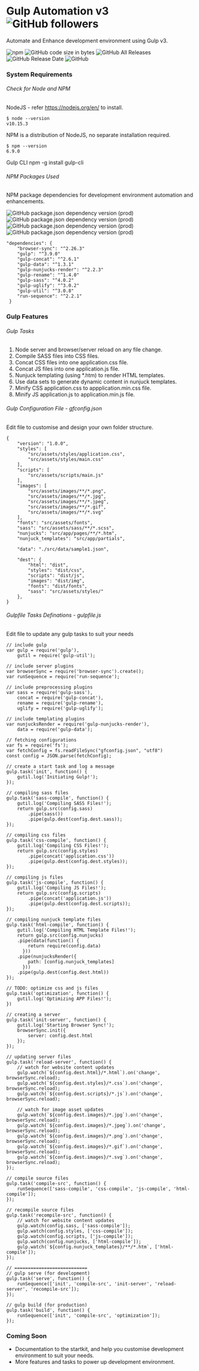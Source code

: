 # Gulp Automation v3 ![GitHub followers](https://img.shields.io/github/followers/connect2samita.svg?style=social)
Automate and Enhance development environment using Gulp v3. 

![npm](https://img.shields.io/npm/v/gulp.svg?color=green) ![GitHub code size in bytes](https://img.shields.io/github/languages/code-size/connect2samita/gulp-automation-v3.svg?color=green) ![GitHub All Releases](https://img.shields.io/github/downloads/connect2samita/gulp-automation-v3/total.svg) ![GitHub Release Date](https://img.shields.io/github/release-date/connect2samita/gulp-automation-v3.svg) ![GitHub](https://img.shields.io/github/license/connect2samita/gulp-automation-v3.svg)

### System Requirements
###### Check for Node and NPM
NodeJS - refer https://nodejs.org/en/ to install.
```
$ node --version
v10.15.3
```
NPM is a distribution of NodeJS, no separate installation required.
```
$ npm --version
6.9.0
```
Gulp CLI
npm -g install gulp-cli
###### NPM Packages Used
NPM package dependencies for development environment automation and enhancements.

![GitHub package.json dependency version (prod)](https://img.shields.io/github/package-json/dependency-version/connect2samita/gulp-automation-v3/gulp.svg) ![GitHub package.json dependency version (prod)](https://img.shields.io/github/package-json/dependency-version/connect2samita/gulp-automation-v3/gulp-sass.svg) ![GitHub package.json dependency version (prod)](https://img.shields.io/github/package-json/dependency-version/connect2samita/gulp-automation-v3/gulp-nunjucks-render.svg) ![GitHub package.json dependency version (prod)](https://img.shields.io/github/package-json/dependency-version/connect2samita/gulp-automation-v3/browser-sync.svg) 
```
"dependencies": {
    "browser-sync": "^2.26.3"
    "gulp": "^3.9.0"
    "gulp-concat": "^2.6.1"
    "gulp-data": "^1.3.1"
    "gulp-nunjucks-render": "^2.2.3"
    "gulp-rename": "^1.4.0"
    "gulp-sass": "^4.0.2"
    "gulp-uglify": "^3.0.2"
    "gulp-util": "^3.0.8"
    "run-sequence": "^2.2.1"
 }
```

### Gulp Features
###### Gulp Tasks
1. Node server and browser/server reload on any file change.
3. Compile SASS files into CSS files.
4. Concat CSS files into one application.css file.
5. Concat JS files into one application.js file.
6. Nunjuck templating (using \*.htm) to render HTML templates.
7. Use data sets to generate dynamic content in nunjuck templates.
7. Minify CSS application.css to appplication.min.css file.
8. Minify JS application.js to application.min.js file.

###### Gulp Configuration File - gfconfig.json
Edit file to customise and design your own folder structure.
```
{
    "version": "1.0.0",
    "styles": [
        "src/assets/styles/application.css",
        "src/assets/styles/main.css"
    ],
    "scripts": [
        "src/assets/scripts/main.js"
    ],
    "images": [
        "src/assets/images/**/*.png",
        "src/assets/images/**/*.jpg",
        "src/assets/images/**/*.jpeg",
        "src/assets/images/**/*.gif",
        "src/assets/images/**/*.svg"
    ],
    "fonts": "src/assets/fonts",
    "sass": "src/assets/sass/**/*.scss",
    "nunjucks": "src/app/pages/**/*.htm",
    "nunjuck_templates": "src/app/partials",

    "data": "./src/data/sample1.json",

    "dest": {
        "html": "dist",
        "styles": "dist/css",
        "scripts": "dist/js",
        "images": "dist/img",
        "fonts": "dist/fonts",
        "sass": "src/assets/styles/"
    },
}
```

###### Gulpfile Tasks Definations - gulpfile.js
Edit file to update any gulp tasks to suit your needs
```
// include gulp
var gulp = require('gulp'),
    gutil = require('gulp-util');

// include server plugins
var browserSync = require('browser-sync').create();
var runSequence = require('run-sequence');

// include preprocessing plugins
var sass = require('gulp-sass'),
    concat = require('gulp-concat'),
    rename = require('gulp-rename'),
    uglify = require('gulp-uglify');

// include templating plugins
var nunjucksRender = require('gulp-nunjucks-render'),
    data = require('gulp-data');

// fetching configurations
var fs = require('fs');
var fetchConfig = fs.readFileSync("gfconfig.json", "utf8")
const config = JSON.parse(fetchConfig);

// create a start task and log a message
gulp.task('init', function() {
    gutil.log('Initiating Gulp!');
});

// compiling sass files
gulp.task('sass-compile', function() {
    gutil.log('Compiling SASS Files!');
    return gulp.src(config.sass)
		.pipe(sass())
		.pipe(gulp.dest(config.dest.sass));
});

// compiling css files
gulp.task('css-compile', function() {
    gutil.log('Compiling CSS Files!');
    return gulp.src(config.styles)
        .pipe(concat('application.css'))
        .pipe(gulp.dest(config.dest.styles));
});

// compiling js files
gulp.task('js-compile', function() {
    gutil.log('Compiling JS Files!');
    return gulp.src(config.scripts)
        .pipe(concat('application.js'))
        .pipe(gulp.dest(config.dest.scripts));
});

// compiling nunjuck template files
gulp.task('html-compile', function() {
    gutil.log('Compiling HTML Template Files!');
    return gulp.src(config.nunjucks)
    .pipe(data(function() {
        return require(config.data)
      }))
    .pipe(nunjucksRender({
        path: [config.nunjuck_templates]
      }))
    .pipe(gulp.dest(config.dest.html))
});

// TODO: optimize css and js files
gulp.task('optimization', function() {
    gutil.log('Optimizing APP Files!');
})

// creating a server
gulp.task('init-server', function() {
    gutil.log('Starting Browser Sync!');
    browserSync.init({
        server: config.dest.html
    });
});

// updating server files
gulp.task('reload-server', function() {
    // watch for website content updates
    gulp.watch(`${config.dest.html}/*.html`).on('change', browserSync.reload);
    gulp.watch(`${config.dest.styles}/*.css`).on('change', browserSync.reload);
    gulp.watch(`${config.dest.scripts}/*.js`).on('change', browserSync.reload);

    // watch for image asset updates
    gulp.watch(`${config.dest.images}/*.jpg`).on('change', browserSync.reload);
    gulp.watch(`${config.dest.images}/*.jpeg`).on('change', browserSync.reload);
    gulp.watch(`${config.dest.images}/*.png`).on('change', browserSync.reload);
    gulp.watch(`${config.dest.images}/*.gif`).on('change', browserSync.reload);
    gulp.watch(`${config.dest.images}/*.svg`).on('change', browserSync.reload);
});

// compile source files
gulp.task('compile-src', function() {
    runSequence(['sass-compile', 'css-compile', 'js-compile', 'html-compile']);
});

// recompile source files
gulp.task('recompile-src', function() {
    // watch for website content updates
    gulp.watch(config.sass, ['sass-compile']);
    gulp.watch(config.styles, ['css-compile']);
    gulp.watch(config.scripts, ['js-compile']);
    gulp.watch(config.nunjucks, ['html-compile']);
    gulp.watch(`${config.nunjuck_templates}/**/*.htm`, ['html-compile']);
});

// ===========================
// gulp serve (for development)
gulp.task('serve', function() {
    runSequence(['init', 'compile-src', 'init-server', 'reload-server', 'recompile-src']);
});

// gulp build (for production)
gulp.task('build', function() {
    runSequence(['init', 'compile-src', 'optimization']);
});
```

### Coming Soon
- Documentation to the startkit, and help you customise development environment to suit your needs.
- More features and tasks to power up development environment.
